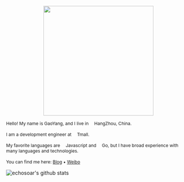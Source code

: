 <p align="center">
<img width="300" src="https://gw.alicdn.com/tfs/TB1YfLF3UY1gK0jSZFCXXcwqXXa-1020-552.png" /><br />
  <p style="font-size: 12px;">
    Hello! My name is GaoYang, and I live in <img width="12" src="https://web.archive.org/web/20190124151500im_/https://img.iwenku.net/TB1rG8gjLDH8KJjy1XcXXcpdXXa-16-16.png" />HangZhou, China.<br /><br />
    I am a development engineer at <img width="12" src="https://web.archive.org/web/20190124151500im_/https://img.iwenku.net/TB1XlF3RpXXXXc6XXXXXXXXXXXX-16-16.png" />Tmall.<br /><br />
    My favorite languages are <img width="12" src="https://web.archive.org/web/20190124151500im_/https://img.iwenku.net/TB1nVyDhiqAXuNjy1XdXXaYcVXa-32-32.png" />Javascript and <img width="12" src="https://web.archive.org/web/20190124151500im_/https://img.iwenku.net/TB1nB9DhiqAXuNjy1XdXXaYcVXa-116-130.png" />Go, but I have broad experience with many languages and technologies.<br /><br />
    You can find me here:  <a href="https://iam.gy/" target="_blank">Blog</a> • <a href="https://weibo.com/u/7380064141" target="_blank">Weibo</a>
    <p>
</p>

![echosoar's github stats](https://github-readme-stats.vercel.app/api?username=echosoar)
